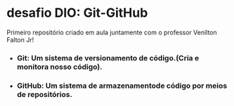 # desafio DIO: Git-GitHub

Primeiro repositório criado em aula juntamente com o professor Venilton Falton Jr!



- ### Git: Um sistema de versionamento de código.(Cria e monitora nosso código).

- ### GitHub: Um sistema de armazenamentode código por meios de repositórios.
